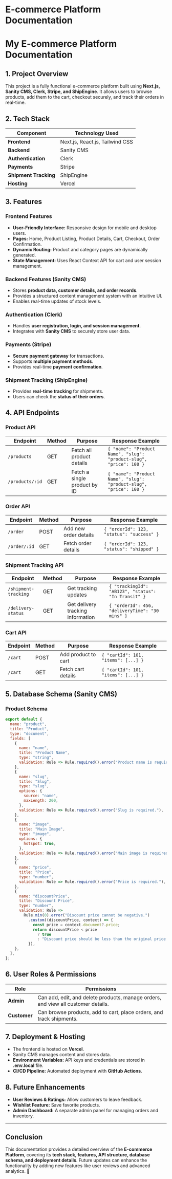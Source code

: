 
# **E-commerce Platform Documentation**

# **My E-commerce Platform Documentation**


## **1. Project Overview**

This project is a fully functional e-commerce platform built using **Next.js, Sanity CMS, Clerk, Stripe, and ShipEngine**. It allows users to browse products, add them to the cart, checkout securely, and track their orders in real-time.

## **2. Tech Stack**

| Component        | Technology Used |
|-----------------|----------------|
| **Frontend**    | Next.js, React.js, Tailwind CSS |
| **Backend**     | Sanity CMS |
| **Authentication** | Clerk |
| **Payments**    | Stripe |
| **Shipment Tracking** | ShipEngine |
| **Hosting**     | Vercel |

## **3. Features**

### **Frontend Features**
- **User-Friendly Interface:** Responsive design for mobile and desktop users.
- **Pages:** Home, Product Listing, Product Details, Cart, Checkout, Order Confirmation.
- **Dynamic Routing:** Product and category pages are dynamically generated.
- **State Management:** Uses React Context API for cart and user session management.

### **Backend Features (Sanity CMS)**
- Stores **product data, customer details, and order records**.
- Provides a structured content management system with an intuitive UI.
- Enables real-time updates of stock levels.

### **Authentication (Clerk)**
- Handles **user registration, login, and session management**.
- Integrates with **Sanity CMS** to securely store user data.

### **Payments (Stripe)**
- **Secure payment gateway** for transactions.
- Supports **multiple payment methods**.
- Provides real-time **payment confirmation**.

### **Shipment Tracking (ShipEngine)**
- Provides **real-time tracking** for shipments.
- Users can check the **status of their orders**.

## **4. API Endpoints**

### **Product API**
| Endpoint | Method | Purpose | Response Example |
|----------|--------|---------|------------------|
| `/products` | GET | Fetch all product details | `{ "name": "Product Name", "slug": "product-slug", "price": 100 }` |
| `/products/:id` | GET | Fetch a single product by ID | `{ "name": "Product Name", "slug": "product-slug", "price": 100 }` |

### **Order API**
| Endpoint | Method | Purpose | Response Example |
|----------|--------|---------|------------------|
| `/order` | POST | Add new order details | `{ "orderId": 123, "status": "success" }` |
| `/order/:id` | GET | Fetch order details | `{ "orderId": 123, "status": "shipped" }` |

### **Shipment Tracking API**
| Endpoint | Method | Purpose | Response Example |
|----------|--------|---------|------------------|
| `/shipment-tracking` | GET | Get tracking updates | `{ "trackingId": "AB123", "status": "In Transit" }` |
| `/delivery-status` | GET | Get delivery tracking information | `{ "orderId": 456, "deliveryTime": "30 mins" }` |

### **Cart API**
| Endpoint | Method | Purpose | Response Example |
|----------|--------|---------|------------------|
| `/cart` | POST | Add product to cart | `{ "cartId": 101, "items": [...] }` |
| `/cart` | GET | Fetch cart details | `{ "cartId": 101, "items": [...] }` |

## **5. Database Schema (Sanity CMS)**

### **Product Schema**
```javascript
export default {
  name: "product",
  title: "Product",
  type: "document",
  fields: [
    {
      name: "name",
      title: "Product Name",
      type: "string",
      validation: Rule => Rule.required().error("Product name is required."),
    },
    {
      name: "slug",
      title: "Slug",
      type: "slug",
      options: {
        source: "name",
        maxLength: 200,
      },
      validation: Rule => Rule.required().error("Slug is required."),
    },
    {
      name: "image",
      title: "Main Image",
      type: "image",
      options: {
        hotspot: true,
      },
      validation: Rule => Rule.required().error("Main image is required."),
    },
    {
      name: "price",
      title: "Price",
      type: "number",
      validation: Rule => Rule.required().error("Price is required."),
    },
    {
      name: "discountPrice",
      title: "Discount Price",
      type: "number",
      validation: Rule =>
        Rule.min(0).error("Discount price cannot be negative.")
          .custom((discountPrice, context) => {
            const price = context.document?.price;
            return discountPrice < price
              ? true
              : "Discount price should be less than the original price.";
          }),
    },
  ],
};
```

## **6. User Roles & Permissions**

| Role | Permissions |
|------|------------|
| **Admin** | Can add, edit, and delete products, manage orders, and view all customer details. |
| **Customer** | Can browse products, add to cart, place orders, and track shipments. |

## **7. Deployment & Hosting**
- The frontend is hosted on **Vercel**.
- Sanity CMS manages content and stores data.
- **Environment Variables:** API keys and credentials are stored in **.env.local** file.
- **CI/CD Pipeline:** Automated deployment with **GitHub Actions**.

## **8. Future Enhancements**
- **User Reviews & Ratings:** Allow customers to leave feedback.
- **Wishlist Feature:** Save favorite products.
- **Admin Dashboard:** A separate admin panel for managing orders and inventory.

---

## **Conclusion**
This documentation provides a detailed overview of the **E-commerce Platform**, covering its **tech stack, features, API structure, database schema, and deployment details**. Future updates can enhance the functionality by adding new features like user reviews and advanced analytics. 🚀

